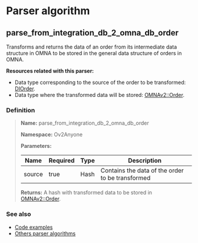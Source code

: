 # Parser algorithm
 
## parse_from_integration_db_2_omna_db_order

Transforms and returns the data of an order from its intermediate data structure in OMNA to be stored 
in the general data structure of orders in OMNA.

**Resources related with this parser:**

* Data type corresponding to the source of the order to be transformed: [DIOrder](../data-types/DIOrder.md).
* Data type where the transformed data will be stored: [OMNAv2::Order](https://cenit.io/json_data_type?f[namespace][24075][v]=OMNAv2&f[name][24160][o]=is&f[name][24160][v]=Order).
    
### Definition

> **Name:** parse_from_integration_db_2_omna_db_order
> 
> **Namespace:** Ov2Anyone
>
> **Parameters:**
> 
> | Name | Required | Type | Description |
> | ---- | -------- | ---- | ----------- |
> | source | true | Hash | Contains the data of the order to be transformed |
>
> **Returns:** A hash with transformed data to be stored in [OMNAv2::Order](https://cenit.io/json_data_type?f[namespace][24075][v]&#x3D;OMNAv2&amp;f[name][24160][o]&#x3D;is&amp;f[name][24160][v]&#x3D;Order).

### See also
* [Code examples](https://cenit.io/algorithm?f[name][40703][o]=is&f[name][40703][v]=parse_from_integration_db_2_omna_db_order&f[namespace][40840][o]=starts_with&f[namespace][40840][v]=Ov2)
* [Others parser algorithms](overview?id=parse_from_integration_db_2_omna_db_order)